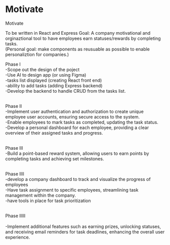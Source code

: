# Motivate
Motivate

To be written in React and Express 
Goal: A company motivational and orginaztional tool to have employees earn statuses/rewards by completing tasks. <br>
(Personal goal: make components as reusuable as possible to enable personaliztion for companies.)

Phase I <br>
-Scope out the design of the poject<br>
-Use AI to design app (or using Figma) <br>
-tasks list displayed (creating React front end) <br>
-ability to add tasks (adding Express backend) <br>
-Develop the backend to handle CRUD from the tasks list.  <br><br>

Phase II <br>
-Implement user authentication and authorization to create unique employee user accounts, ensuring secure access to the system.<br>
-Enable employees to mark tasks as completed, updating the task status.<br>
-Develop a personal dashboard for each employee, providing a clear overview of their assigned tasks and progress. <br><br>

Phase III <br>
-Build a  point-based reward system, allowing users to earn points by completing tasks and achieving set milestones.<br><br>

Phase IIII  <br>
-develop a company dashboard to track and visualize the progress of employees <br>
-Have task assignment to specific employees, streamlining task management within the company.<br>
-have tools in place for task prioritization<br><br>

Phase IIIII <br><br>
-Implement additional features such as earning prizes, unlocking statuses, and receiving email reminders for task deadlines, enhancing the overall user experience.<br>

